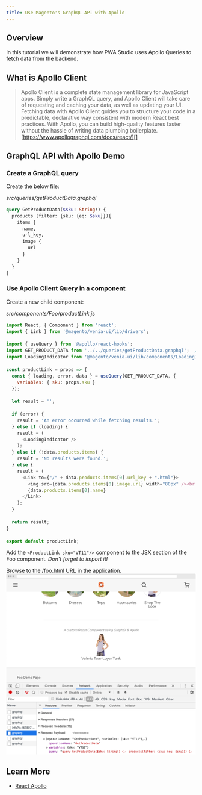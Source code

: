 ```yaml
---
title: Use Magento's GraphQL API with Apollo
---
```


## Overview

In this tutorial we will demonstrate how PWA Studio uses Apollo Queries to fetch data from the backend.

## What is Apollo Client

> Apollo Client is a complete state management library for JavaScript apps. Simply write a GraphQL query, and Apollo Client will take care of requesting and caching your data, as well as updating your UI.
> Fetching data with Apollo Client guides you to structure your code in a predictable, declarative way consistent with modern React best practices. With Apollo, you can build high-quality features faster without the hassle of writing data plumbing boilerplate.
> [https://www.apollographql.com/docs/react/][]

## GraphQL API with Apollo Demo

### Create a GraphQL query

Create the below file:

_src/queries/getProductData.graphql_

```graphql
query GetProductData($sku: String!) {
  products (filter: {sku: {eq: $sku}}){
    items {
      name,
      url_key,
      image {
        url
      }
    }
  }
}
```

### Use Apollo Client Query in a component

Create a new child component:

_src/components/Foo/productLink.js_

```javascript
import React, { Component } from 'react';
import { Link } from '@magento/venia-ui/lib/drivers';

import { useQuery } from '@apollo/react-hooks';
import GET_PRODUCT_DATA from '../../queries/getProductData.graphql';  // import the query you created above
import LoadingIndicator from '@magento/venia-ui/lib/components/LoadingIndicator';

const productLink = props => {
  const { loading, error, data } = useQuery(GET_PRODUCT_DATA, {
    variables: { sku: props.sku }
  });

  let result = '';

  if (error) {
    result = 'An error occurred while fetching results.';
  } else if (loading) {
    result = (
      <LoadingIndicator />
    );
  } else if (!data.products.items) {
    result = 'No results were found.';
  } else {
    result = (
      <Link to={"/" + data.products.items[0].url_key + ".html"}>
        <img src={data.products.items[0].image.url} width="80px" /><br />
        {data.products.items[0].name}
      </Link>
    );
  }

  return result;
}

export default productLink;
```

Add the `<ProductLink sku="VT11"/>` component to the JSX section of the Foo component. _Don't forget to import it!_

Browse to the /foo.html URL in the application.
![graphql and apollo client][]

## Learn More

-   [React Apollo](https://github.com/apollographql/react-apollo)

[graphql and apollo client]: ./images/graphql-and-apollo-client.png
[https://www.apollographql.com/docs/react/]: https://www.apollographql.com/docs/react/
